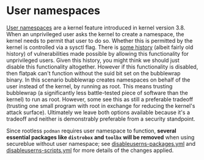 # User namespaces

[User namespaces](https://en.wikipedia.org/wiki/Linux_namespaces#User_ID_(user)) are a kernel feature introduced in kernel version 3.8. When an unprivileged user asks the kernel to create a namespace, the kernel needs to permit that user to do so. Whether this is permitted by the kernel is controlled via a sysctl flag. There is [some history](https://madaidans-insecurities.github.io/linux.html#kernel) (albeit fairly old history) of vulnerabilities made possible by allowing this functionality for unprivileged users. Given this history, you might think we should just disable this functionality altogether. However if this functionality is disabled, then flatpak can't function without the suid bit set on the bubblewrap binary. In this scenario bubblewrap creates namespaces on behalf of the user instead of the kernel, by running as root. This means trusting bubblewrap (a significantly less battle-tested piece of software than the kernel) to run as root. However, some see this as still a preferable tradeoff (trusting one small program with root in exchange for reducing the kernel's attack surface). Ultimately we leave both options available because it's a tradeoff and neither is demonstrably preferable from a security standpoint. 

Since rootless `podman` requires user namespace to function, **several essential packages like `distrobox` and `toolbx` will be removed** when using secureblue without user namespace; see [disableuserns-packages.yml](https://github.com/secureblue/secureblue/blob/live/config/common/disableuserns-packages.yml) and [disableuserns-scripts.yml](https://github.com/secureblue/secureblue/blob/live/config/common/disableuserns-scripts.yml) for more details of the changes applied.
